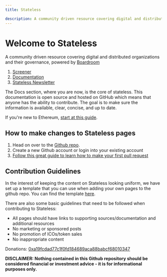 ```yaml
---
title: Stateless

description: A community driven resource covering digital and distributed organizations and their governance, powered by Boardroom
---
```


# Welcome to Stateless

A community driven resource covering digital and distributed organizations and their governance, powered by [Boardroom](https://boardroom.info)

1. [Screener](https://podcast.stateless.io)
2. [Documentation](https://stateless.substack.com)
3. [Stateless Newsletter](https://governance.substack.com)

The Docs section, where you are now, is the core of stateless. This documentation is open source and hosted on GitHub which means that anyone has the ability to contribute. The goal is to make sure the information is available, clear, concise, and up to date.

If you're new to Ethereum, [start at this guide](https://docs.stateless.io/using-ethereum/ethereum-new-user-guide/).

## How to make changes to Stateless pages
1. Head on over to the [Github repo](https://github.com/boardroom-inc/stateless).
2. Create a new Github account or login into your existing account
3. [Follow this great guide to learn how to make your first pull request](https://www.youtube.com/watch?v=YTbRzhQju4c&t=1s)

## Contribution Guidelines

In the interest of keeping the content on Stateless looking uniform, we have set up a template that you can use when adding your own pages to the github repo. You can find the template [here](https://github.com/stateless-io/stateless/tree/138f04335ad4a090d8eb370a9af90ee82fccf1a6/template.md).

There are also some basic guidelines that need to be followed when contributing to Stateless:

* All pages should have links to supporting sources/documentation and additional resources
* No marketing or sponsored posts
* No promotion of ICOs/token sales
* No inappropriate content

Donations: [0xa19fcdad77c1f0fd184689aca88babcf68010347](https://etherscan.io/address/0xa19fcdad77c1f0fd184689aca88babcf68010347)

**DISCLAIMER: Nothing contained in this Github repository should be considered financial or investment advice - it is for informational purposes only.**

